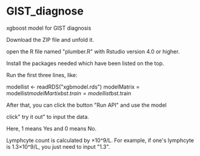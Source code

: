 # GIST_diagnose
xgboost model for GIST diagnosis

Download the ZIP file and unfold it.

open the R file named "plumber.R" with Rstudio version 4.0 or higher. 

Install the packages needed which have been listed on the top.

Run the first three lines, like: 

modellist <- readRDS("xgbmodel.rds")
modelMatrix = modellist$modelMartix
bst.train = modellist$bst.train

After that, you can click the button "Run API" and use the model

click" try it out" to input the data.

Here, 1 means Yes and 0 means No. 

Lymphcyte count is calculated by ×10^9/L. For example, if one's lymphcyte is 1.3×10^9/L, you just need to input "1.3". 
